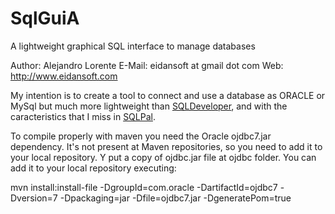 # SqlGuiA
A lightweight graphical SQL interface to manage databases

Author: Alejandro Lorente
E-Mail: eidansoft at gmail dot com
Web:	http://www.eidansoft.com

My intention is to create a tool to connect and use a database as ORACLE or MySql but much more
lightweight than [SQLDeveloper], and with the caracteristics that I miss in [SQLPal].

To compile properly with maven you need the Oracle
ojdbc7.jar dependency. It's not present at Maven
repositories, so you need to add it to your local
repository.
Y put a copy of ojdbc.jar file at ojdbc folder.
You can add it to your local repository executing:

mvn install:install-file -DgroupId=com.oracle -DartifactId=ojdbc7 -Dversion=7 -Dpackaging=jar -Dfile=ojdbc7.jar -DgeneratePom=true

[SQLDeveloper]: http://www.oracle.com/technetwork/developer-tools/sql-developer/downloads/index.html
[SQLPal]: http://www.pebblereports.com/sqlpal/
